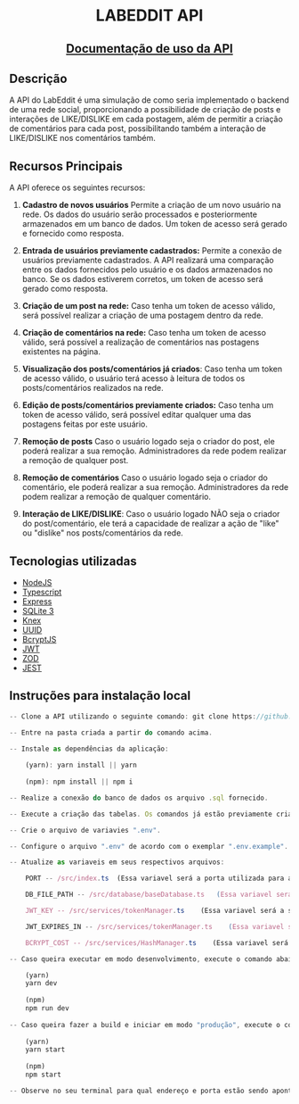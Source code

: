 <div align="center">
  
# LABEDDIT API
</div>

<div align="center">
  
## [Documentação de uso da API](https://documenter.getpostman.com/view/27671984/2s9Y5eLyHn)
</div>

## Descrição

A API do LabEddit é uma simulação de como seria implementado o backend de uma rede social, proporcionando a possibilidade de criação de posts e interações de LIKE/DISLIKE em cada postagem, além de permitir a criação de comentários para cada post, possibilitando também a interação de LIKE/DISLIKE nos comentários também.

## Recursos Principais

A API oferece os seguintes recursos:

1. **Cadastro de novos usuários** Permite a criação de um novo usuário na rede. Os dados do usuário serão processados e posteriormente armazenados em um banco de dados. Um token de acesso será gerado e fornecido como resposta.

2. **Entrada de usuários previamente cadastrados:** Permite a conexão de usuários previamente cadastrados. A API realizará uma comparação entre os dados fornecidos pelo usuário e os dados armazenados no banco. Se os dados estiverem corretos, um token de acesso será gerado como resposta.

3. **Criação de um post na rede:** Caso tenha um token de acesso válido, será possível realizar a criação de uma postagem dentro da rede.

4. **Criação de comentários na rede:** Caso tenha um token de acesso válido, será possível a realização de comentários nas postagens existentes na página. 

5. **Visualização dos posts/comentários já criados**: Caso tenha um token de acesso válido, o usuário terá acesso à leitura de todos os posts/comentários realizados na rede. 

6. **Edição de posts/comentários previamente criados:** Caso tenha um token de acesso válido, será possível editar qualquer uma das postagens feitas por este usuário.

7. **Remoção de posts** Caso o usuário logado seja o criador do post, ele poderá realizar a sua remoção. Administradores da rede podem realizar a remoção de qualquer post.

8. **Remoção de comentários** Caso o usuário logado seja o criador do comentário, ele poderá realizar a sua remoção. Administradores da rede podem realizar a remoção de qualquer comentário.

9.  **Interação de LIKE/DISLIKE**: Caso o usuário logado NÃO seja o criador do post/comentário, ele terá a capacidade de realizar a ação de "like" ou "dislike" nos posts/comentários da rede.

##  Tecnologias utilizadas

- [NodeJS](https://nodejs.org/en)
- [Typescript](https://www.typescriptlang.org/)
- [Express](https://expressjs.com/)
- [SQLite 3](https://www.sqlite.org/)
- [Knex](https://knexjs.org/)
- [UUID](https://www.npmjs.com/package/uuid)
- [BcryptJS](https://www.npmjs.com/package/bcryptjs)
- [JWT](https://jwt.io/)
- [ZOD](https://zod.dev/)
- [JEST](https://jestjs.io/)

## Instruções para instalação local

```js
-- Clone a API utilizando o seguinte comando: git clone https://github.com/taleshy1/Labeddit-Backend.git

-- Entre na pasta criada a partir do comando acima.

-- Instale as dependências da aplicação:
  
    (yarn): yarn install || yarn
  
    (npm): npm install || npm i

-- Realize a conexão do banco de dados os arquivo .sql fornecido.

-- Execute a criação das tabelas. Os comandos já estão previamente criados no arquivo labeddit.sql

-- Crie o arquivo de variavies ".env".

-- Configure o arquivo ".env" de acordo com o exemplar ".env.example".

-- Atualize as variaveis em seus respectivos arquivos: 

    PORT -- /src/index.ts  (Essa variavel será a porta utilizada para abrir o servidor local para funcionamento da API)

    DB_FILE_PATH -- /src/database/baseDatabase.ts   (Essa variavel será o path para o seu arquivo Database )

    JWT_KEY -- /src/services/tokenManager.ts    (Essa variavel será a sua senha segura, utilizada no momento de criação da criação do token)

    JWT_EXPIRES_IN -- /src/services/tokenManager.ts    (Essa variavel será o tempo até a expiração do token criado)

    BCRYPT_COST -- /src/services/HashManager.ts    (Essa variavel será a quantidade de ROUNDS utilizada no momento da encriptação do password do usuário)

-- Caso queira executar em modo desenvolvimento, execute o comando abaixo:

    (yarn)
    yarn dev
    
    (npm)
    npm run dev
    
-- Caso queira fazer a build e iniciar em modo "produção", execute o comando abaixo:
    
    (yarn)
    yarn start
    
    (npm)
    npm start

-- Observe no seu terminal para qual endereço e porta estão sendo apontados, depois acesse esse endereço usando um client.
```
